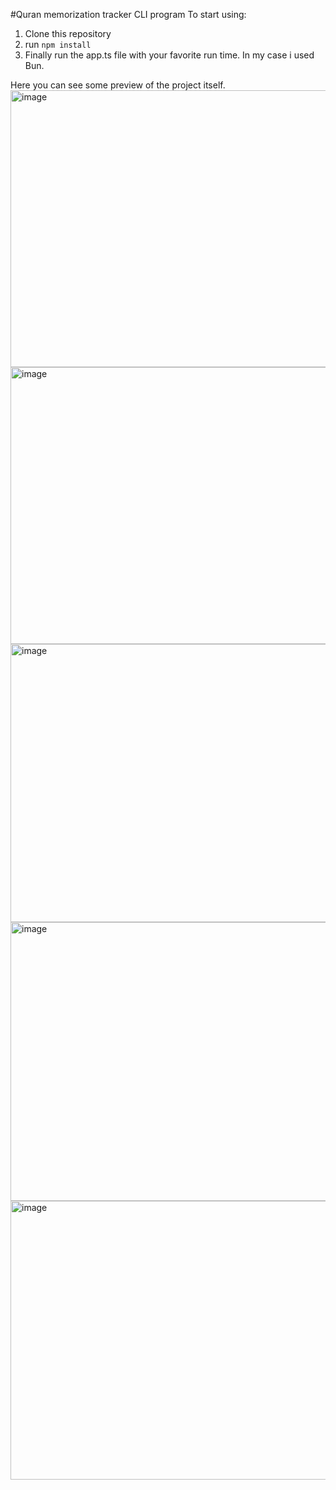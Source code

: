 #Quran memorization tracker CLI program
To start using: 
1. Clone this repository
2. run `npm install`
3. Finally run the app.ts file with your favorite run time. In my case i used Bun.

Here you can see some preview of the project itself.
<img width="652" height="443" alt="image" src="https://github.com/user-attachments/assets/4fa0ce86-9fb7-48ec-ad12-83ff0d21753d" />
<img width="651" height="443" alt="image" src="https://github.com/user-attachments/assets/1152508a-d1bb-48d1-bc21-d2c60d78a4bb" />
<img width="651" height="445" alt="image" src="https://github.com/user-attachments/assets/1f80063d-ada3-47b4-8be3-8775388ccf18" />
<img width="653" height="446" alt="image" src="https://github.com/user-attachments/assets/731c6c91-6742-4231-b627-920ae7f86e88" />
<img width="651" height="446" alt="image" src="https://github.com/user-attachments/assets/813409a8-d48a-41e2-a423-5dc2d431a6c4" />

